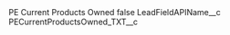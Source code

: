 <?xml version="1.0" encoding="UTF-8"?>
<CustomMetadata xmlns="http://soap.sforce.com/2006/04/metadata" xmlns:xsi="http://www.w3.org/2001/XMLSchema-instance" xmlns:xsd="http://www.w3.org/2001/XMLSchema">
    <label>PE Current Products Owned</label>
    <protected>false</protected>
    <values>
        <field>LeadFieldAPIName__c</field>
        <value xsi:type="xsd:string">PECurrentProductsOwned_TXT__c</value>
    </values>
</CustomMetadata>
